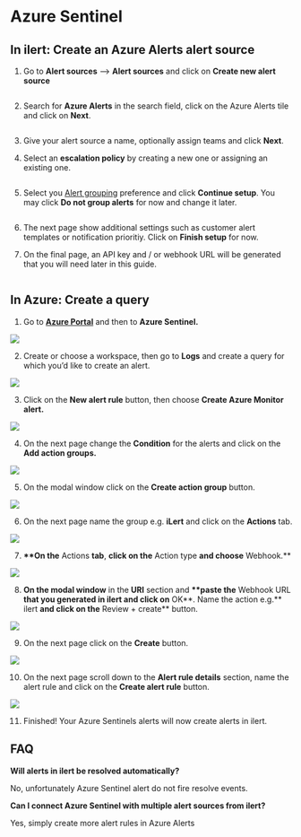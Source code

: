 # Azure Sentinel

## In ilert: Create an Azure Alerts alert source <a href="#in-ilert" id="in-ilert"></a>

1.  Go to **Alert sources** --> **Alert sources** and click on **Create new alert source**

    <figure><img src="../../../.gitbook/assets/Screenshot 2023-08-28 at 10.21.10.png" alt=""><figcaption></figcaption></figure>
2.  Search for **Azure Alerts** in the search field, click on the Azure Alerts tile and click on **Next**.&#x20;

    <figure><img src="../../../.gitbook/assets/Screenshot 2023-08-28 at 10.24.23.png" alt=""><figcaption></figcaption></figure>
3. Give your alert source a name, optionally assign teams and click **Next**.
4.  Select an **escalation policy** by creating a new one or assigning an existing one.

    <figure><img src="../../../.gitbook/assets/Screenshot 2023-08-28 at 11.37.47.png" alt=""><figcaption></figcaption></figure>
5.  Select you [Alert grouping](../../../alerting/alert-sources.md#alert-grouping) preference and click **Continue setup**. You may click **Do not group alerts** for now and change it later.&#x20;

    <figure><img src="../../../.gitbook/assets/Screenshot 2023-08-28 at 11.38.24.png" alt=""><figcaption></figcaption></figure>
6. The next page show additional settings such as customer alert templates or notification prioritiy. Click on **Finish setup** for now.
7.  On the final page, an API key and / or webhook URL will be generated that you will need later in this guide.

    <figure><img src="../../../.gitbook/assets/Screenshot 2023-08-28 at 11.47.34 (1).png" alt=""><figcaption></figcaption></figure>

## In Azure: Create a query <a href="#in-splunk" id="in-splunk"></a>

1. Go to [**Azure Portal**](https://portal.azure.com) and then to **Azure Sentinel.**

![](<../../../.gitbook/assets/Home_-_Microsoft_Azure (5).png>)

2. Create or choose a workspace, then go to **Logs** and create a query for which you’d like to create an alert.

![](../../../.gitbook/assets/Azure_Sentinel_-_Microsoft_Azure.png)

3. Click on the **New alert rule** button, then choose **Create Azure Monitor alert.**

![](<../../../.gitbook/assets/Azure_Sentinel_-_Microsoft_Azure (1).png>)

4. On the next page change the **Condition** for the alerts and click on the **Add action groups.**

![](<../../../.gitbook/assets/Create_alert_rule_-_Microsoft_Azure (3).png>)

5. On the modal window click on the **Create action group** button.

![](<../../../.gitbook/assets/Select_an_action_group_to_attach_to_this_alert_rule_-_Microsoft_Azure (1).png>)

6. On the next page name the group e.g. **iLert** and click on the **Actions** tab.

![](<../../../.gitbook/assets/Create_action_group_-_Microsoft_Azure (4).png>)

7. **\*\*On the** Actions **tab**, **click on the** Action type **and choose** Webhook.\*\*

![](<../../../.gitbook/assets/Create_action_group_-_Microsoft_Azure (2).png>)

8. **On the modal window** in the **URI** section and **\*\*paste the** Webhook URL **that you generated in ilert and click on** OK\*\*. Name the action e.g.\*\* ilert **and click on the** Review + create\*\* button.

![](../../../.gitbook/assets/Webhook_-_Microsoft_Azure.png)

9. On the next page click on the **Create** button.

![](../../../.gitbook/assets/Create_action_group_-_Microsoft_Azure.png)

10. On the next page scroll down to the **Alert rule details** section, name the alert rule and click on the **Create alert rule** button.

![](../../../.gitbook/assets/Create_alert_rule_-_Microsoft_Azure.png)

11. Finished! Your Azure Sentinels alerts will now create alerts in ilert.

## FAQ <a href="#faq" id="faq"></a>

**Will alerts in ilert be resolved automatically?**

No, unfortunately Azure Sentinel alert do not fire resolve events.

**Can I connect Azure Sentinel with multiple alert sources from ilert?**

Yes, simply create more alert rules in Azure Alerts
